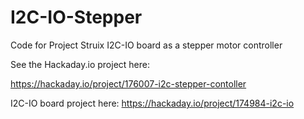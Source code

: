 # I2C-IO-Stepper
Code for Project Struix I2C-IO board as a stepper motor controller

See the Hackaday.io project here:

https://hackaday.io/project/176007-i2c-stepper-contoller

I2C-IO board project here:
https://hackaday.io/project/174984-i2c-io

